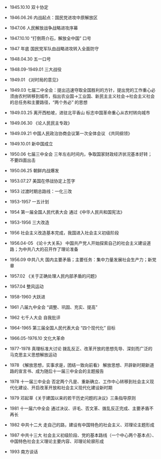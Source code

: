 + 1945.10.10    双十协定
+ 1946.06.26    内战起点：国民党进攻中原解放区
+ 1947.06         人民解放战争战略进攻序幕
+ 1947.10.10    “打倒蒋介石，解放全中国” 口号
+ 1947 年底       国民党军队由战略进攻转入全面防守
+ 1948.04.30     五一口号
+ 1948.09-1949.01    三大战役
+ 1949.01         《对时局的意见》
+ 1949.03          七届二中全会：提出迅速夺取全国胜利的方针，提出党的工作重心必须由农村转移到城市，指出农业国→工业国、新民主主义社会→社会主义社会的总任务和主要路径，“两个务必” 的思想
+ 1949.03.25     离开西柏坡，进驻北平香山    标志中国革命重心从农村转向城市
+ 1949.06.30    《论人民民主专政》
+ 1949.09.21     中国人民政治协商会议第一次全体会议    《共同纲领》
+ 1949.10.01     新中国成立



+ 1950.06          七届三中全会    三年左右时间内，争取国家财政经济状况基本好转；不要四面出击
+ 1950.06.25     朝鲜内战爆发
+ 1953.07.27     美国在停战协定上签字



+ 1953                过渡时期总路线：一化三改
+ 1953-1957      一五计划
+ 1954                第一届全国人民代表大会    通过《中华人民共和国宪法》
+ 1953-1956      三大改造
+ 1956                社会主义改造基本完成，我国进入社会主义初级阶段



+ 1956.04-05    《论十大关系》    中国共产党人开始探索自己的社会主义建设道路；为中共八大的召开作了理论准备
+ 1956.09           中共八大    国内主要矛盾；主要任务：集中力量发展社会生产力；新党章
+ 1957.02          《关于正确处理人民内部矛盾的问题》
+ 1957.04           整风运动



+ 1958-1960      大跃进
+ 1961                八届九中全会    “调整、巩固、充实、提高”
+ 1962                七千人大会    自我批评



+ 1964-1965      第三届全国人民代表大会    “四个现代化” 目标



+ 1966.05-1976.10    文化大革命



+ 1977-1978      真理标准大讨论    拨乱反正、改革开放的思想先导、深刻而广泛的马克思主义思想解放运动

+ 1978               《解放思想，实事求是，团结一致向前看》    解放思想、开辟新时期新道路的宣言书、成为随后十一届三中全会的主题报告

+ 1978                十一届三中全会    否定两个凡是、重新确立、工作中心转移到社会主义现代化建设、开启改革开放和社会主义现代化建设新时期
+ 1979                邓起草《关于建国以来的若干历史问题的决议》三条指导原则
+ 1981                十一届六中全会    通过决议、评毛、否文革、拨乱反正完成、主要矛盾不再长



+ 1982                中共十二大    走自己的路，建设有中国特色的社会主义、邓理论主题形成
+ 1987                中共十三大    社会主义初级阶段、党的基本路线（一个中心两个基本点）、中国特色社会主义理论主要内容、邓理论轮廓形成
+ 1993                南方谈话